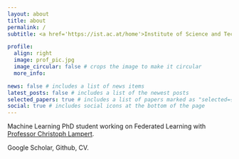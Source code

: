 ```yaml
---
layout: about
title: about
permalink: /
subtitle: <a href='https://ist.ac.at/home'>Institute of Science and Technology Austria (ISTA)</a>. Am Campus 1, 3400 Klosterneuburg.

profile:
  align: right
  image: prof_pic.jpg
  image_circular: false # crops the image to make it circular
  more_info:

news: false # includes a list of news items
latest_posts: false # includes a list of the newest posts
selected_papers: true # includes a list of papers marked as "selected={true}"
social: true # includes social icons at the bottom of the page
---
```


Machine Learning PhD student working on Federated Learning with <a href='https://cvml.ista.ac.at/'> Professor Christoph Lampert</a>.

Google Scholar, Github, CV.
